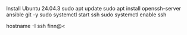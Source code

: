 Install Ubuntu 24.04.3
sudo apt update
sudo apt install openssh-server ansible git -y
sudo systemctl start ssh
sudo systemctl enable ssh

hostname -I
ssh finn@<<ip address>

